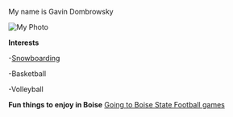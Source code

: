 
My name is Gavin Dombrowsky

![My Photo](IMG_1566.jpeg)

**Interests**

-[Snowboarding](https://bogusbasin.org)

-Basketball

-Volleyball

**Fun things to enjoy in Boise**
[Going to Boise State Football games](https://broncosports.com/sports/football/schedule)
